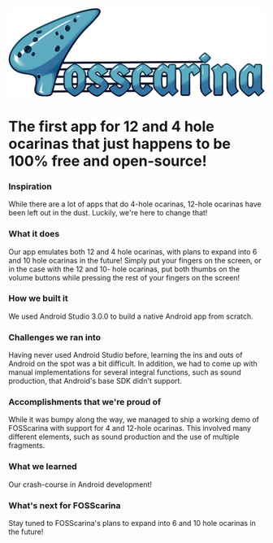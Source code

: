 ![Logo](https://raw.githubusercontent.com/csculley/FOSScarina/master/app/src/main/res/drawable-xxhdpi/fscn.png)

# The first app for 12 and 4 hole ocarinas that just happens to be 100% free and open-source!

### Inspiration
While there are a lot of apps that do 4-hole ocarinas, 12-hole ocarinas have been left out in the dust. Luckily, we're here to change that!

### What it does
Our app emulates both 12 and 4 hole ocarinas, with plans to expand into 6 and 10 hole ocarinas in the future! Simply put your fingers on the screen, or in the case with the 12 and 10- hole ocarinas, put both thumbs on the volume buttons while pressing the rest of your fingers on the screen!

### How we built it
We used Android Studio 3.0.0 to build a native Android app from scratch.

### Challenges we ran into
Having never used Android Studio before, learning the ins and outs of Android on the spot was a bit difficult. In addition, we had to come up with manual implementations for several integral functions, such as sound production, that Android's base SDK didn't support.

### Accomplishments that we're proud of
While it was bumpy along the way, we managed to ship a working demo of FOSScarina with support for 4 and 12-hole ocarinas. This involved many different elements, such as sound production and the use of multiple fragments.

### What we learned
Our crash-course in Android development!

### What's next for FOSScarina
Stay tuned to FOSScarina's plans to expand into 6 and 10 hole ocarinas in the future!
